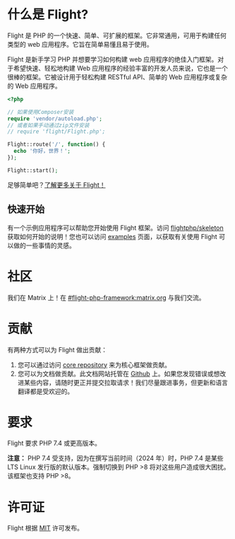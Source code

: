 # 什么是 Flight?

Flight 是 PHP 的一个快速、简单、可扩展的框架。它非常通用，可用于构建任何类型的 web 应用程序。它旨在简单易懂且易于使用。

Flight 是新手学习 PHP 并想要学习如何构建 web 应用程序的绝佳入门框架。对于希望快速、轻松地构建 Web 应用程序的经验丰富的开发人员来说，它也是一个很棒的框架。它被设计用于轻松构建 RESTful API、简单的 Web 应用程序或复杂的 Web 应用程序。

```php
<?php

// 如果使用Composer安装
require 'vendor/autoload.php';
// 或者如果手动通过zip文件安装
// require 'flight/Flight.php';

Flight::route('/', function() {
  echo '你好，世界！';
});

Flight::start();
```

足够简单吧？[了解更多关于 Flight！](learn)

## 快速开始
有一个示例应用程序可以帮助您开始使用 Flight 框架。访问 [flightphp/skeleton](https://github.com/flightphp/skeleton) 获取如何开始的说明！您也可以访问 [examples](examples) 页面，以获取有关使用 Flight 可以做的一些事情的灵感。

# 社区

我们在 Matrix 上！在 [#flight-php-framework:matrix.org](https://matrix.to/#/#flight-php-framework:matrix.org) 与我们交流。

# 贡献

有两种方式可以为 Flight 做出贡献：

1. 您可以通过访问 [core repository](https://github.com/flightphp/core) 来为核心框架做贡献。
1. 您可以为文档做贡献。此文档网站托管在 [Github](https://github.com/flightphp/docs) 上。如果您发现错误或想改进某些内容，请随时更正并提交拉取请求！我们尽量跟进事务，但更新和语言翻译都是受欢迎的。

# 要求

Flight 要求 PHP 7.4 或更高版本。

**注意：** PHP 7.4 受支持，因为在撰写当前时间（2024 年）时，PHP 7.4 是某些 LTS Linux 发行版的默认版本。强制切换到 PHP >8 将对这些用户造成很大困扰。该框架也支持 PHP >8。

# 许可证

Flight 根据 [MIT](https://github.com/flightphp/core/blob/master/LICENSE) 许可发布。